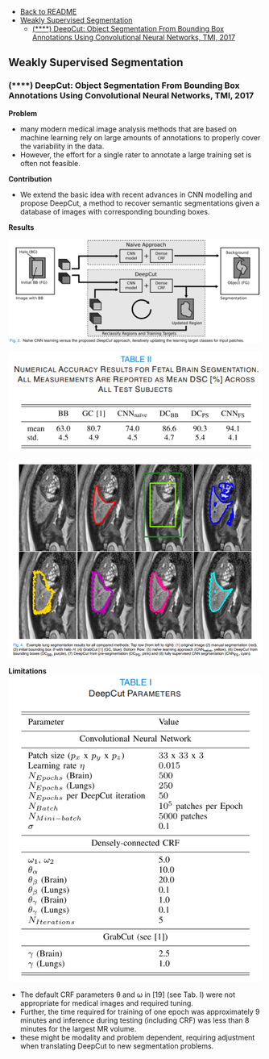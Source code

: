 
- [Back to README](../../README.md)
- [Weakly Supervised Segmentation](#weakly-supervised-segmentation)
  - [(****) DeepCut: Object Segmentation From Bounding Box Annotations Using Convolutional Neural Networks, TMI, 2017](#deepcut-object-segmentation-from-bounding-box-annotations-using-convolutional-neural-networks-tmi-2017)

## Weakly Supervised Segmentation

### (****) DeepCut: Object Segmentation From Bounding Box Annotations Using Convolutional Neural Networks, TMI, 2017

**Problem**
- many modern medical image analysis methods that are based on machine learning rely on large amounts of annotations to properly cover the variability in the data.
-  However, the effort for a single rater to annotate a large training set is often not feasible.

**Contribution**
- We extend the basic idea with recent advances in CNN
modelling and propose DeepCut, a method to recover semantic
segmentations given a database of images with corresponding
bounding boxes.

**Results**

![](../../images/segmentation/weakly_supervised/deep_cut_architecture.png)

![](../../images/segmentation/weakly_supervised/deep_cut_result_dsc.png)

![](../../images/segmentation/weakly_supervised/deep_cut_result_lung.png)

**Limitations**
![](../../images/segmentation/weakly_supervised/deep_cut_parameter.png)

- The default CRF parameters θ and ω in [19] (see Tab. I) were not appropriate for medical images and required tuning.
- Further, the time required for training of one epoch was approximately 9 minutes and inference during testing (including CRF) was less than 8 minutes for the largest MR volume.
- these might be modality and problem dependent, requiring adjustment when translating DeepCut to new segmentation problems.